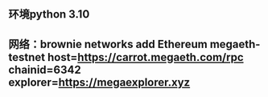 ## 环境python 3.10

## 网络：brownie networks add Ethereum megaeth-testnet host=https://carrot.megaeth.com/rpc chainid=6342 explorer=https://megaexplorer.xyz